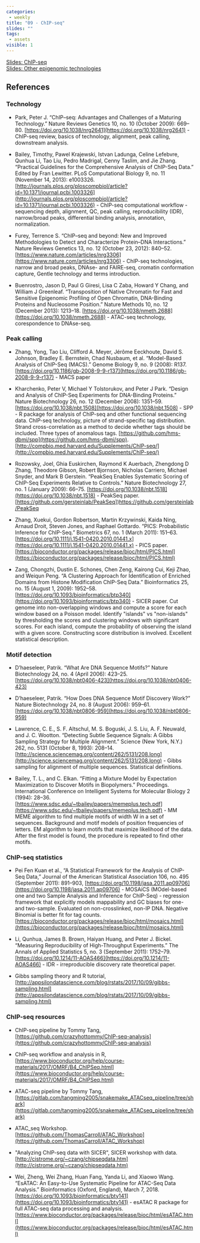 ```yaml
---
categories:
 - weekly
title: "09 - ChIP-seq"
slides: ""
tags:
 - assets
visible: 1
---
```


[Slides: ChIP-seq]({{site.baseurl}}/assets/09_ChIP-seq/01_ChIP-seq.pdf)  
[Slides: Other epigenomic technologies]({{site.baseurl}}/assets/09_ChIP-seq/02_Other-seq.pdf)  

## References

### Technology

- Park, Peter J. “ChIP–seq: Advantages and Challenges of a Maturing Technology.” Nature Reviews Genetics 10, no. 10 (October 2009): 669–80. [https://doi.org/10.1038/nrg2641](https://doi.org/10.1038/nrg2641) - ChIP-seq review, basics of technology, alignment, peak calling, downstream analysis.

- Bailey, Timothy, Pawel Krajewski, Istvan Ladunga, Celine Lefebvre, Qunhua Li, Tao Liu, Pedro Madrigal, Cenny Taslim, and Jie Zhang. “Practical Guidelines for the Comprehensive Analysis of ChIP-Seq Data.” Edited by Fran Lewitter. PLoS Computational Biology 9, no. 11 (November 14, 2013): e1003326. [http://journals.plos.org/ploscompbiol/article?id=10.1371/journal.pcbi.1003326](http://journals.plos.org/ploscompbiol/article?id=10.1371/journal.pcbi.1003326) - ChIP-seq computational workflow - sequencing depth, alignment, QC, peak calling, reproducibility (IDR), narrow/broad peaks, differential binding analysis, annotation, normalization.

- Furey, Terrence S. “ChIP–seq and beyond: New and Improved Methodologies to Detect and Characterize Protein–DNA Interactions.” Nature Reviews Genetics 13, no. 12 (October 23, 2012): 840–52. [https://www.nature.com/articles/nrg3306](https://www.nature.com/articles/nrg3306) - ChIP-seq technologies, narrow and broad peaks, DNAse- and FAIRE-seq, cromatin conformation capture, Gentle technology and terms introduction. 

- Buenrostro, Jason D, Paul G Giresi, Lisa C Zaba, Howard Y Chang, and William J Greenleaf. “Transposition of Native Chromatin for Fast and Sensitive Epigenomic Profiling of Open Chromatin, DNA-Binding Proteins and Nucleosome Position.” Nature Methods 10, no. 12 (December 2013): 1213–18. [https://doi.org/10.1038/nmeth.2688](https://doi.org/10.1038/nmeth.2688) - ATAC-seq technology, corespondence to DNAse-seq.

### Peak calling

- Zhang, Yong, Tao Liu, Clifford A. Meyer, Jérôme Eeckhoute, David S. Johnson, Bradley E. Bernstein, Chad Nusbaum, et al. “Model-Based Analysis of ChIP-Seq (MACS).” Genome Biology 9, no. 9 (2008): R137. [https://doi.org/10.1186/gb-2008-9-9-r137](https://doi.org/10.1186/gb-2008-9-9-r137) - MACS paper

- Kharchenko, Peter V, Michael Y Tolstorukov, and Peter J Park. “Design and Analysis of ChIP-Seq Experiments for DNA-Binding Proteins.” Nature Biotechnology 26, no. 12 (December 2008): 1351–59. [https://doi.org/10.1038/nbt.1508](https://doi.org/10.1038/nbt.1508) - SPP - R package for analysis of ChIP-seq and other functional sequencing data. ChIP-seq technology, picture of strand-specific tag distribution. Strand cross-correlation as a method to decide whether tags should be included. Three types of anomalous tags. [https://github.com/hms-dbmi/spp](https://github.com/hms-dbmi/spp). [http://compbio.med.harvard.edu/Supplements/ChIP-seq/](http://compbio.med.harvard.edu/Supplements/ChIP-seq/)

- Rozowsky, Joel, Ghia Euskirchen, Raymond K Auerbach, Zhengdong D Zhang, Theodore Gibson, Robert Bjornson, Nicholas Carriero, Michael Snyder, and Mark B Gerstein. “PeakSeq Enables Systematic Scoring of ChIP-Seq Experiments Relative to Controls.” Nature Biotechnology 27, no. 1 (January 2009): 66–75. [https://doi.org/10.1038/nbt.1518](https://doi.org/10.1038/nbt.1518) - PeakSeq paper. [https://github.com/gersteinlab/PeakSeq])https://github.com/gersteinlab/PeakSeq

- Zhang, Xuekui, Gordon Robertson, Martin Krzywinski, Kaida Ning, Arnaud Droit, Steven Jones, and Raphael Gottardo. “PICS: Probabilistic Inference for ChIP-Seq.” Biometrics 67, no. 1 (March 2011): 151–63. [https://doi.org/10.1111/j.1541-0420.2010.01441.x](https://doi.org/10.1111/j.1541-0420.2010.01441.x) - PICS paper. [https://bioconductor.org/packages/release/bioc/html/PICS.html](https://bioconductor.org/packages/release/bioc/html/PICS.html)

- Zang, Chongzhi, Dustin E. Schones, Chen Zeng, Kairong Cui, Keji Zhao, and Weiqun Peng. “A Clustering Approach for Identification of Enriched Domains from Histone Modification ChIP-Seq Data.” Bioinformatics 25, no. 15 (August 1, 2009): 1952–58. [https://doi.org/10.1093/bioinformatics/btp340](https://doi.org/10.1093/bioinformatics/btp340) - SICER paper. Cut genome into non-overlapping windows and compute a score for each window based on a Poisson model. Identify "islands" vs "non-islands" by thresholding the scores and clustering windows with significant scores. For each island, compute the probability of observing the island with a given score. Constructing score distribution is involved. Excellent statistical description.

### Motif detection

- D’haeseleer, Patrik. “What Are DNA Sequence Motifs?” Nature Biotechnology 24, no. 4 (April 2006): 423–25. [https://doi.org/10.1038/nbt0406-423](https://doi.org/10.1038/nbt0406-423)

- D’haeseleer, Patrik. “How Does DNA Sequence Motif Discovery Work?” Nature Biotechnology 24, no. 8 (August 2006): 959–61. [https://doi.org/10.1038/nbt0806-959](https://doi.org/10.1038/nbt0806-959)

- Lawrence, C. E., S. F. Altschul, M. S. Boguski, J. S. Liu, A. F. Neuwald, and J. C. Wootton. “Detecting Subtle Sequence Signals: A Gibbs Sampling Strategy for Multiple Alignment.” Science (New York, N.Y.) 262, no. 5131 (October 8, 1993): 208–14. [http://science.sciencemag.org/content/262/5131/208.long](http://science.sciencemag.org/content/262/5131/208.long) - Gibbs sampling for alignment of multiple sequences. Statistical definitions.

- Bailey, T. L., and C. Elkan. “Fitting a Mixture Model by Expectation Maximization to Discover Motifs in Biopolymers.” Proceedings. International Conference on Intelligent Systems for Molecular Biology 2 (1994): 28–36. [https://www.sdsc.edu/~tbailey/papers/memeplus.tech.pdf](https://www.sdsc.edu/~tbailey/papers/memeplus.tech.pdf) - MM MEME algorithm to find multiple motifs of width W in a set of sequences. Background and motif models of position frequencies of letters. EM algorithm to learn motifs that maximize likelihood of the data. After the first model is found, the procedure is repeated to find other motifs.

### ChIP-seq statistics

- Pei Fen Kuan et al., “A Statistical Framework for the Analysis of ChIP-Seq Data,” Journal of the American Statistical Association 106, no. 495 (September 2011): 891–903, [https://doi.org/10.1198/jasa.2011.ap09706](https://doi.org/10.1198/jasa.2011.ap09706) - MOSAiCS (MOdel-based one and two Sample Analysis and Inference for ChIP-Seq) - regression framework that explicitly models mappability and GC biases for one- and two-sample. Evaluated on non-crosslinked, non-IP DNA. Negative Binomial is better fit for tag counts. [https://bioconductor.org/packages/release/bioc/html/mosaics.html](https://bioconductor.org/packages/release/bioc/html/mosaics.html)

- Li, Qunhua, James B. Brown, Haiyan Huang, and Peter J. Bickel. “Measuring Reproducibility of High-Throughput Experiments.” The Annals of Applied Statistics 5, no. 3 (September 2011): 1752–79. [https://doi.org/10.1214/11-AOAS466](https://doi.org/10.1214/11-AOAS466) - IDR - irreproducible discovery rate theoretical paper.

- Gibbs sampling theory and R tutorial, [http://appsilondatascience.com/blog/rstats/2017/10/09/gibbs-sampling.html](http://appsilondatascience.com/blog/rstats/2017/10/09/gibbs-sampling.html)

### ChIP-seq resources

- ChIP-seq pipeline by Tommy Tang, [https://github.com/crazyhottommy/ChIP-seq-analysis](https://github.com/crazyhottommy/ChIP-seq-analysis)

- ChIP-seq workflow and analysis in R, [https://www.bioconductor.org/help/course-materials/2017/OMRF/B4_ChIPSeq.html](https://www.bioconductor.org/help/course-materials/2017/OMRF/B4_ChIPSeq.html)

- ATAC-seq pipeline by Tommy Tang, [https://gitlab.com/tangming2005/snakemake_ATACseq_pipeline/tree/shark](https://gitlab.com/tangming2005/snakemake_ATACseq_pipeline/tree/shark)

- ATAC_seq Workshop. [https://github.com/ThomasCarroll/ATAC_Workshop](https://github.com/ThomasCarroll/ATAC_Workshop)

- "Analyzing ChIP-seq data with SICER", SICER workshop with data. [http://cistrome.org/~czang/chipseqdata.htm](http://cistrome.org/~czang/chipseqdata.htm)

- Wei, Zheng, Wei Zhang, Huan Fang, Yanda Li, and Xiaowo Wang. “EsATAC: An Easy-to-Use Systematic Pipeline for ATAC-Seq Data Analysis.” Bioinformatics (Oxford, England), March 7, 2018. [https://doi.org/10.1093/bioinformatics/bty141](https://doi.org/10.1093/bioinformatics/bty141) - esATAC R package for full ATAC-seq data processing and analysis. [https://www.bioconductor.org/packages/release/bioc/html/esATAC.html](https://www.bioconductor.org/packages/release/bioc/html/esATAC.html)
